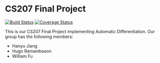# CS207 Final Project

[![Build Status](https://travis-ci.org/CS207-Project-Team-1/cs207-FinalProject.svg?branch=master)](https://travis-ci.org/CS207-Project-Team-1/cs207-FinalProject)
[![Coverage Status](https://coveralls.io/repos/github/CS207-Project-Team-1/cs207-FinalProject/badge.svg?branch=master)](https://coveralls.io/github/CS207-Project-Team-1/cs207-FinalProject?branch=master)

This is our CS207 Final Project implementing Automatic Differentiation. Our group has the following members:

* Hanyu Jiang
* Hugo Ramambason
* William Fu
